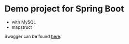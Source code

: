 # Demo project for Spring Boot

- with MySQL
- mapstruct

Swagger can be found [here](http://localhost:8080/swagger-ui.html).
